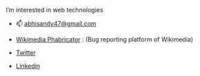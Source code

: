  I’m interested in web technologies

- 📫 abhisandy47@gmail.com 

- [Wikimedia Phabricator](https://phabricator.wikimedia.org/p/Sandyabhi/) : (Bug reporting platform of Wikimedia)

- [Twitter](https://twitter.com/sandyabhi047) 

- [Linkedin](https://www.linkedin.com/in/sandeep-kumar-patel47/)

